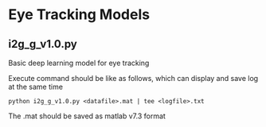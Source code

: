 # Eye Tracking Models
## i2g_g_v1.0.py
Basic deep learning model for eye tracking

Execute command should be like as follows, which can display and save log at the same time
```
python i2g_g_v1.0.py <datafile>.mat | tee <logfile>.txt
```
The <datafile>.mat should be saved as matlab v7.3 format
